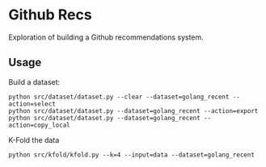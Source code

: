 Github Recs
===========

Exploration of building a Github recommendations system.

Usage
-----

Build  a dataset:

    python src/dataset/dataset.py --clear --dataset=golang_recent --action=select
    python src/dataset/dataset.py --dataset=golang_recent --action=export
    python src/dataset/dataset.py --dataset=golang_recent --action=copy_local

K-Fold the data

    python src/kfold/kfold.py --k=4 --input=data --dataset=golang_recent
